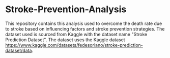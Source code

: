 # Stroke-Prevention-Analysis

This repository contains this analysis used to overcome the death rate due to stroke based on influencing factors and stroke prevention strategies. The dataset used is sourced from Kaggle with the dataset name "Stroke Prediction Dataset". The dataset uses the Kaggle dataset https://www.kaggle.com/datasets/fedesoriano/stroke-prediction-dataset/data.
